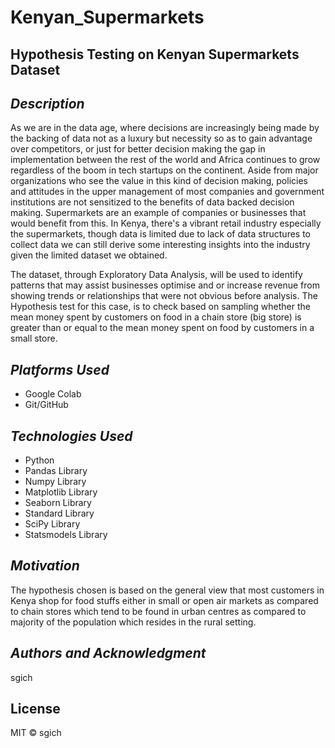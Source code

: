 #  Kenyan_Supermarkets

## __Hypothesis Testing on Kenyan Supermarkets Dataset__ ##


## _Description_ ##

As we are in the data age, where decisions are increasingly being made by the backing of data not as a luxury but necessity so as to gain advantage over competitors, or just for better decision making the gap in implementation between the rest of the world and Africa continues to grow regardless of the boom in tech startups on the continent. Aside from major organizations who see the value in this kind of decision making, policies and attitudes in the upper management of most companies and government institutions are not sensitized to the benefits of data backed decision making. Supermarkets are an example of companies or businesses that would benefit from this. In Kenya, there's a vibrant retail industry especially the supermarkets, though data is limited due to lack of data structures to collect data we can still derive some interesting insights into the industry given the limited dataset we obtained.

The dataset, through Exploratory Data Analysis, will be used to identify patterns that may assist businesses optimise and or increase revenue from showing trends or relationships that were not obvious before analysis. The Hypothesis test for this case, is to check based on sampling whether the mean money spent by customers on food in a chain store (big store) is greater than or equal to the mean money spent on food by customers in a small store.


## _Platforms Used_ ##
* Google Colab
* Git/GitHub


## _Technologies Used_ ##
* Python
* Pandas Library
* Numpy Library
* Matplotlib Library
* Seaborn Library
* Standard Library
* SciPy Library
* Statsmodels Library


## _Motivation_ ##
The hypothesis chosen is based on the general view that most customers in Kenya shop for food stuffs either in small or open air markets as compared to chain stores which tend to be found in urban centres as compared to majority of the population which resides in the rural setting.

## _Authors and Acknowledgment_ ##
sgich


## License
MIT © sgich
